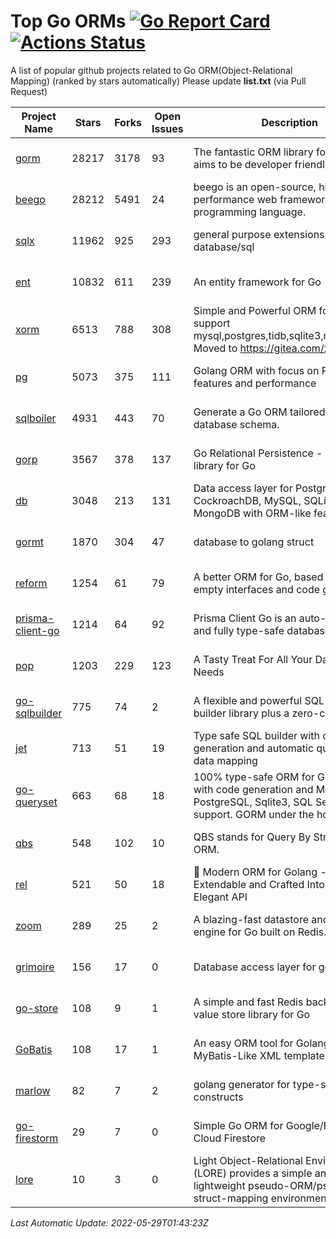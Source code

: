 # Top Go ORMs [![Go Report Card](https://goreportcard.com/badge/github.com/d-tsuji/awesome-go-orms)](https://goreportcard.com/report/github.com/d-tsuji/awesome-go-orms) [![Actions Status](https://github.com/d-tsuji/awesome-go-orms/workflows/CI/badge.svg)](https://github.com/d-tsuji/awesome-go-orms/actions)
A list of popular github projects related to Go ORM(Object-Relational Mapping) (ranked by stars automatically)
Please update **list.txt** (via Pull Request)

| Project Name | Stars | Forks | Open Issues | Description | Last Update |
| ------------ | ----- | ----- | ----------- | ----------- | ----------- |
| [gorm](https://github.com/go-gorm/gorm) | 28217 | 3178 | 93 | The fantastic ORM library for Golang, aims to be developer friendly | 2022-05-28 16:57:11 |
| [beego](https://github.com/beego/beego) | 28212 | 5491 | 24 | beego is an open-source, high-performance web framework for the Go programming language. | 2022-05-28 19:26:23 |
| [sqlx](https://github.com/jmoiron/sqlx) | 11962 | 925 | 293 | general purpose extensions to golang's database/sql | 2022-05-28 21:07:08 |
| [ent](https://github.com/ent/ent) | 10832 | 611 | 239 | An entity framework for Go | 2022-05-28 21:18:17 |
| [xorm](https://github.com/go-xorm/xorm) | 6513 | 788 | 308 | Simple and Powerful ORM for Go, support mysql,postgres,tidb,sqlite3,mssql,oracle, Moved to https://gitea.com/xorm/xorm | 2022-05-27 14:43:47 |
| [pg](https://github.com/go-pg/pg) | 5073 | 375 | 111 | Golang ORM with focus on PostgreSQL features and performance | 2022-05-27 22:17:50 |
| [sqlboiler](https://github.com/volatiletech/sqlboiler) | 4931 | 443 | 70 | Generate a Go ORM tailored to your database schema. | 2022-05-28 11:45:10 |
| [gorp](https://github.com/go-gorp/gorp) | 3567 | 378 | 137 | Go Relational Persistence - an ORM-ish library for Go | 2022-05-24 08:52:51 |
| [db](https://github.com/upper/db) | 3048 | 213 | 131 | Data access layer for PostgreSQL, CockroachDB, MySQL, SQLite and MongoDB with ORM-like features. | 2022-05-28 05:22:24 |
| [gormt](https://github.com/xxjwxc/gormt) | 1870 | 304 | 47 | database to golang struct | 2022-05-27 14:45:54 |
| [reform](https://github.com/go-reform/reform) | 1254 | 61 | 79 | A better ORM for Go, based on non-empty interfaces and code generation. | 2022-05-25 11:48:26 |
| [prisma-client-go](https://github.com/prisma/prisma-client-go) | 1214 | 64 | 92 | Prisma Client Go is an auto-generated and fully type-safe database client | 2022-05-28 16:11:44 |
| [pop](https://github.com/gobuffalo/pop) | 1203 | 229 | 123 | A Tasty Treat For All Your Database Needs | 2022-05-26 11:00:13 |
| [go-sqlbuilder](https://github.com/huandu/go-sqlbuilder) | 775 | 74 | 2 | A flexible and powerful SQL string builder library plus a zero-config ORM. | 2022-05-28 05:22:53 |
| [jet](https://github.com/go-jet/jet) | 713 | 51 | 19 | Type safe SQL builder with code generation and automatic query result data mapping | 2022-05-28 19:19:23 |
| [go-queryset](https://github.com/jirfag/go-queryset) | 663 | 68 | 18 | 100% type-safe ORM for Go (Golang) with code generation and MySQL, PostgreSQL, Sqlite3, SQL Server support. GORM under the hood. | 2022-05-25 21:18:38 |
| [qbs](https://github.com/coocood/qbs) | 548 | 102 | 10 | QBS stands for Query By Struct. A Go ORM. | 2022-05-01 06:50:09 |
| [rel](https://github.com/go-rel/rel) | 521 | 50 | 18 | :gem: Modern ORM for Golang - Testable, Extendable and Crafted Into a Clean and Elegant API | 2022-05-27 05:11:29 |
| [zoom](https://github.com/albrow/zoom) | 289 | 25 | 2 | A blazing-fast datastore and querying engine for Go built on Redis. | 2022-05-27 21:50:48 |
| [grimoire](https://github.com/Fs02/grimoire) | 156 | 17 | 0 | Database access layer for golang | 2022-03-05 04:22:24 |
| [go-store](https://github.com/gosuri/go-store) | 108 | 9 | 1 | A simple and fast Redis backed key-value store library for Go | 2022-05-26 22:59:19 |
| [GoBatis](https://github.com/runner-mei/GoBatis) | 108 | 17 | 1 | An easy ORM tool for Golang, support MyBatis-Like XML template SQL | 2022-05-28 02:03:02 |
| [marlow](https://github.com/dadleyy/marlow) | 82 | 7 | 2 | golang generator for type-safe sql api constructs | 2022-05-01 09:02:34 |
| [go-firestorm](https://github.com/jschoedt/go-firestorm) | 29 | 7 | 0 | Simple Go ORM for Google/Firebase Cloud Firestore | 2022-05-25 17:15:10 |
| [lore](https://github.com/abrahambotros/lore) | 10 | 3 | 0 | Light Object-Relational Environment (LORE) provides a simple and lightweight pseudo-ORM/pseudo-struct-mapping environment for Go | 2022-02-08 12:25:18 |

*Last Automatic Update: 2022-05-29T01:43:23Z*